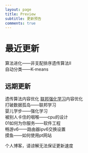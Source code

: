 ```yaml
---
layout: page
title: Preview
subtitle: 更新预告
comments: true
---
```


# 最近更新

算法进化——非支配排序遗传算法Ⅱ  
自动分类——K-means  

## 远期更新

遗传算法内容优化
[联邦强化学习](http://bobbybby.top/2020-06-14-frl/)内容优化  
打破数据孤岛——联邦学习  
婴儿学步——强化学习  
被别人卡住的咽喉——cpu的设计  
01如何为你服务——软件工程  
畅游v6——路由器ipv6交换设置  
摸鱼——如何使用pt网站  
  
个人博客，请谅解无法保证更新速度  
